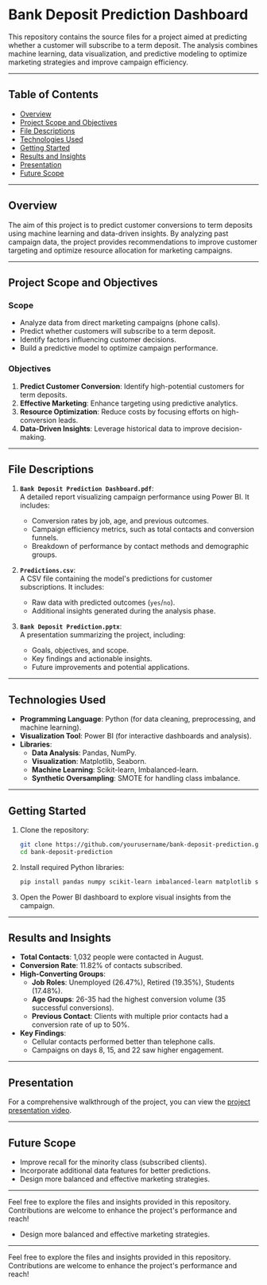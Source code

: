 # Bank Deposit Prediction Dashboard

This repository contains the source files for a project aimed at predicting whether a customer will subscribe to a term deposit. The analysis combines machine learning, data visualization, and predictive modeling to optimize marketing strategies and improve campaign efficiency.

---

## Table of Contents

- [Overview](#overview)
- [Project Scope and Objectives](#project-scope-and-objectives)
- [File Descriptions](#file-descriptions)
- [Technologies Used](#technologies-used)
- [Getting Started](#getting-started)
- [Results and Insights](#results-and-insights)
- [Presentation](#presentation)
- [Future Scope](#future-scope)

---

## Overview

The aim of this project is to predict customer conversions to term deposits using machine learning and data-driven insights. By analyzing past campaign data, the project provides recommendations to improve customer targeting and optimize resource allocation for marketing campaigns.

---

## Project Scope and Objectives

### Scope
- Analyze data from direct marketing campaigns (phone calls).
- Predict whether customers will subscribe to a term deposit.
- Identify factors influencing customer decisions.
- Build a predictive model to optimize campaign performance.

### Objectives
1. **Predict Customer Conversion**: Identify high-potential customers for term deposits.
2. **Effective Marketing**: Enhance targeting using predictive analytics.
3. **Resource Optimization**: Reduce costs by focusing efforts on high-conversion leads.
4. **Data-Driven Insights**: Leverage historical data to improve decision-making.

---

## File Descriptions

1. **`Bank Deposit Prediction Dashboard.pdf`**:  
   A detailed report visualizing campaign performance using Power BI. It includes:
   - Conversion rates by job, age, and previous outcomes.
   - Campaign efficiency metrics, such as total contacts and conversion funnels.
   - Breakdown of performance by contact methods and demographic groups.

2. **`Predictions.csv`**:  
   A CSV file containing the model's predictions for customer subscriptions. It includes:
   - Raw data with predicted outcomes (`yes`/`no`).
   - Additional insights generated during the analysis phase.

3. **`Bank Deposit Prediction.pptx`**:  
   A presentation summarizing the project, including:
   - Goals, objectives, and scope.
   - Key findings and actionable insights.
   - Future improvements and potential applications.

---

## Technologies Used

- **Programming Language**: Python (for data cleaning, preprocessing, and machine learning).
- **Visualization Tool**: Power BI (for interactive dashboards and analysis).
- **Libraries**:
  - **Data Analysis**: Pandas, NumPy.
  - **Visualization**: Matplotlib, Seaborn.
  - **Machine Learning**: Scikit-learn, Imbalanced-learn.
  - **Synthetic Oversampling**: SMOTE for handling class imbalance.

---

## Getting Started

1. Clone the repository:
   ```bash
   git clone https://github.com/yourusername/bank-deposit-prediction.git
   cd bank-deposit-prediction
   ```
2. Install required Python libraries:
   ```bash
   pip install pandas numpy scikit-learn imbalanced-learn matplotlib seaborn
   ```
3. Open the Power BI dashboard to explore visual insights from the campaign.

---

## Results and Insights

- **Total Contacts**: 1,032 people were contacted in August.
- **Conversion Rate**: 11.82% of contacts subscribed.
- **High-Converting Groups**:
  - **Job Roles**: Unemployed (26.47%), Retired (19.35%), Students (17.48%).
  - **Age Groups**: 26-35 had the highest conversion volume (35 successful conversions).
  - **Previous Contact**: Clients with multiple prior contacts had a conversion rate of up to 50%.
- **Key Findings**:
  - Cellular contacts performed better than telephone calls.
  - Campaigns on days 8, 15, and 22 saw higher engagement.

---

## Presentation

For a comprehensive walkthrough of the project, you can view the [project presentation video](https://youtu.be/TrOpjYe8Ioc).

---

## Future Scope

- Improve recall for the minority class (subscribed clients).
- Incorporate additional data features for better predictions.
- Design more balanced and effective marketing strategies.

---

Feel free to explore the files and insights provided in this repository. Contributions are welcome to enhance the project's performance and reach!


- Design more balanced and effective marketing strategies.

---

Feel free to explore the files and insights provided in this repository. Contributions are welcome to enhance the project's performance and reach!


